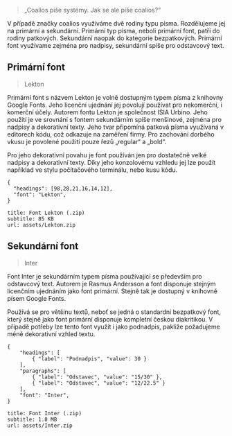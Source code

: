 > „Coalios píše systémy. Jak se ale píše coalios?“

V případě značky coalios využíváme dvě rodiny typu písma. Rozdělujeme
jej na primární a sekundární. Primární typ písma, neboli primární font, patří do rodiny
patkových. Sekundární naopak do kategorie bezpatkových. Primární font využívame
zejména pro nadpisy, sekundární spíše pro odstavcový text.

## Primární font
> Lekton

Primární font s názvem Lekton je volně dostupným typem písma z knihovny Google Fonts. Jeho licenční ujednání jej povolují používat pro nekomerční, i komerční účely. Autorem fontu Lekton je společnost ISIA Urbino. Jeho použití je ve srovnání s fontem sekundárním spíše menšinové, zejména pro nadpisy a dekorativní texty. Jeho tvar připomíná patková písma využívaná v editorech kódu, což odkazuje na zaměření firmy. Pro zachování dorbého vkusu je povolené použití pouze řezů „regular“ a „bold“.

Pro jeho dekorativní povahu je font používán jen pro dostatečně velké nadpisy a dekorativní texty. Díky jeho konzolovému vzhledu jej lze použít například ve stylu počítačového terminálu, nebo kusu kódu.

```type
{
  "headings": [98,28,21,16,14,12],
  "font": "Lekton",
}
```
```download
title: Font Lekton (.zip)
subtitle: 85 KB
url: assets/Lekton.zip
```

## Sekundární font
> Inter

Font Inter je sekundárním typem písma používající se především pro odstavcový text. Autorem je Rasmus Andersson a font disponuje stejným licenčním ujednáním jako font primární. Stejně tak je dostupný v knihovně písem Google Fonts.

Používá se pro většinu textů, neboť se jedná o standardní bezpatkový font, který stejně jako font primární disponuje kompletní českou diakritikou. V případě potřeby lze tento font využít i jako podnadpis, pakliže požadujeme méně dekorativní vzhled textu.

```type
{
    "headings": [
        { "label": "Podnadpis", "value": 30 }
    ],
    "paragraphs": [
        { "label": "Odstavec", "value": "15/30" },
        { "label": "Odstavec", "value": "12/22.5" }
    ],
    "font": "Inter",
}
```
```download
title: Font Inter (.zip)
subtitle: 1.8 MB
url: assets/Inter.zip
```
